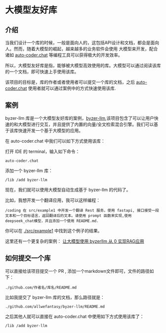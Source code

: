 # 大模型友好库

## 介绍 

当我们设计一个库的时候，一般是面向人的，这包括API设计和文档，都会是面向人。然而，随着大模型的崛起，越来越多的业务软件会使用
大模型来开发，配合诸如 [auto-coder.chat](https://github.com/allwefantasy/auto-coder) 等编程工具可以获得极大的开发效率。

所以，大模型友好库是指，能够被大模型高效使用的库。大模型可以通过阅读该库的一个文档，即可快速上手使用该库。

该项目的目标是，库的作者或者使用者可以提交一个库的文档，之后 [auto-coder.chat](https://github.com/allwefantasy/auto-coder) 使用者就可以通过案例中的方式快速使用该库.

## 案例

byzer-llm 库是一个大模型友好库的案例，[byzer-llm](https://github.com/allwefantasy/byzer-llm),该项目包含了可以让用户快速的和大模型进行交互，并且提供了内置的向量/全文检索混合引擎。我们可以基于该库快速开发一个基于大模型的应用。

在 auto-coder.chat 中我们可以如下方式使用该库：

打开 IDE 的 terminal，输入如下命令：

```shell
auto-coder.chat
```

添加一个 byzer-llm 库：
```shell
/lib /add byzer-llm
```

现在，我们就可以使用大模型自动生成基于 byzer-llm 的代码了。

比如，我想开发一个翻译应用，我可以这样编程：

```shell
/coding 在 src/example1 中开发一个翻译 Rest 服务，使用 fastapi, 接口接受一段文本和一个目标语言，返回翻译后的文本。请使用 prompt 函数来实现,使用 deepseek_chat模型，并且添加一个使用 README.md.
```

你可以在 [./src/example1](./src/example1) 中找到这个例子的结果。

这里还有一个更复杂的案例： [让大模型使用 byzerllm 从 0 实现RAG应用](https://uelng8wukz.feishu.cn/wiki/KlHVwCilDi7y3LkSRblcAfqynpM)

## 如何提交一个库

可以直接给该项目提交一个 PR , 添加一个markdown文件即可，文件的路径如下：

```
./github.com/作者名/库名/README.md
```

比如我提交了 byzer-llm 库的文档，那么路径就是：

```
./github.com/allwefantasy/byzer-llm/README.md
```

之后其他人就可以直接在 auto-coder.chat 中使用如下方式使用该库了：

```shell
/lib /add byzer-llm
```

